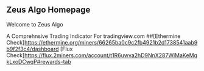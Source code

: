 ## Zeus Algo Homepage
Welcome to Zeus Algo

A Comprehnsive Trading Indicator For tradingview.com
##[Ethermine Check]https://ethermine.org/miners/66265ba0c9c2fb4921b2d1738541aab9b9f2f3c4/dashboard
[Flux Check]https://flux.2miners.com/account/t1R6uwva2hD9NnX287WiMaKeMqkLxoDCwqP#rewards-tab
